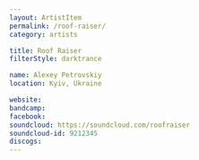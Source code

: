 ```yaml
---
layout: ArtistItem
permalink: /roof-raiser/
category: artists

title: Roof Raiser
filterStyle: darktrance

name: Alexey Petrovskiy
location: Kyiv, Ukraine

website: 
bandcamp: 
facebook: 
soundcloud: https://soundcloud.com/roofraiser
soundcloud-id: 9212345
discogs: 
---
```

